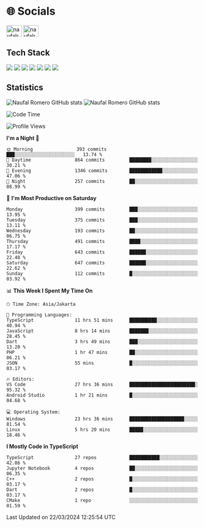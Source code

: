 <h1 align="">🌐 Socials</h1>
<p align="left">
<a href="https://linkedin.com/in/naufal-romero-putra-pratama-9ab816177/" target="blank"><img align="center" src="https://raw.githubusercontent.com/rahuldkjain/github-profile-readme-generator/master/src/images/icons/Social/linked-in-alt.svg" alt="naufalromero" height="30" width="40" /></a>
<a href="https://instagram.com/naufalromero" target="blank"><img align="center" src="https://raw.githubusercontent.com/rahuldkjain/github-profile-readme-generator/master/src/images/icons/Social/instagram.svg" alt="naufalromero" height="30" width="40" /></a>
</p>


<h2 align="">Tech Stack</h2>
<div align="">
  <img src="https://img.shields.io/badge/next.js-000000?style=for-the-badge&logo=nextdotjs&logoColor=white"/>
 <img src="https://img.shields.io/badge/typescript-%23007ACC.svg?style=for-the-badge&logo=typescript&logoColor=white"/>
 <img src="https://img.shields.io/badge/react-%2320232a.svg?style=for-the-badge&logo=react&logoColor=%2361DAFB"/>
 <img src="https://img.shields.io/badge/tailwindcss-%2338B2AC.svg?style=for-the-badge&logo=tailwind-css&logoColor=white"/>
 <img src="https://img.shields.io/badge/Prisma-3982CE?style=for-the-badge&logo=Prisma&logoColor=white"/>
 <img src="https://img.shields.io/badge/javascript-%23323330.svg?style=for-the-badge&logo=javascript&logoColor=%23F7DF1E"/>
 <img src="https://img.shields.io/badge/java-%23ED8B00.svg?style=for-the-badge&logo=openjdk&logoColor=white"/>
</div>


<h2 align="">Statistics</h2>
<div align="">
<img src="https://github-readme-stats-xi-nine-74.vercel.app/api?username=romves&show_icons=true&theme=tokyonight&include_all_commits=true&count_private=true" alt="Naufal Romero GitHub stats"/>
<img src="https://github-readme-stats-xi-nine-74.vercel.app/api/top-langs/?username=romves&theme=tokyonight&hide_border=false&include_all_commits=true&count_private=true&layout=compact" alt="Naufal Romero GitHub stats"/>
</div>

<!--START_SECTION:waka-->
![Code Time](http://img.shields.io/badge/Code%20Time-884%20hrs%206%20mins-blue)

![Profile Views](http://img.shields.io/badge/Profile%20Views-44-blue)

**I'm a Night 🦉** 

```text
🌞 Morning                393 commits         ███░░░░░░░░░░░░░░░░░░░░░░   13.74 % 
🌆 Daytime                864 commits         ████████░░░░░░░░░░░░░░░░░   30.21 % 
🌃 Evening                1346 commits        ████████████░░░░░░░░░░░░░   47.06 % 
🌙 Night                  257 commits         ██░░░░░░░░░░░░░░░░░░░░░░░   08.99 % 
```
📅 **I'm Most Productive on Saturday** 

```text
Monday                   399 commits         ███░░░░░░░░░░░░░░░░░░░░░░   13.95 % 
Tuesday                  375 commits         ███░░░░░░░░░░░░░░░░░░░░░░   13.11 % 
Wednesday                193 commits         ██░░░░░░░░░░░░░░░░░░░░░░░   06.75 % 
Thursday                 491 commits         ████░░░░░░░░░░░░░░░░░░░░░   17.17 % 
Friday                   643 commits         ██████░░░░░░░░░░░░░░░░░░░   22.48 % 
Saturday                 647 commits         ██████░░░░░░░░░░░░░░░░░░░   22.62 % 
Sunday                   112 commits         █░░░░░░░░░░░░░░░░░░░░░░░░   03.92 % 
```


📊 **This Week I Spent My Time On** 

```text
🕑︎ Time Zone: Asia/Jakarta

💬 Programming Languages: 
TypeScript               11 hrs 51 mins      ██████████░░░░░░░░░░░░░░░   40.94 % 
JavaScript               8 hrs 14 mins       ███████░░░░░░░░░░░░░░░░░░   28.45 % 
Dart                     3 hrs 49 mins       ███░░░░░░░░░░░░░░░░░░░░░░   13.20 % 
PHP                      1 hr 47 mins        ██░░░░░░░░░░░░░░░░░░░░░░░   06.21 % 
JSON                     55 mins             █░░░░░░░░░░░░░░░░░░░░░░░░   03.17 % 

🔥 Editors: 
VS Code                  27 hrs 36 mins      ████████████████████████░   95.32 % 
Android Studio           1 hr 21 mins        █░░░░░░░░░░░░░░░░░░░░░░░░   04.68 % 

💻 Operating System: 
Windows                  23 hrs 36 mins      ████████████████████░░░░░   81.54 % 
Linux                    5 hrs 20 mins       █████░░░░░░░░░░░░░░░░░░░░   18.46 % 
```

**I Mostly Code in TypeScript** 

```text
TypeScript               27 repos            ███████████░░░░░░░░░░░░░░   42.86 % 
Jupyter Notebook         4 repos             ██░░░░░░░░░░░░░░░░░░░░░░░   06.35 % 
C++                      2 repos             █░░░░░░░░░░░░░░░░░░░░░░░░   03.17 % 
Dart                     2 repos             █░░░░░░░░░░░░░░░░░░░░░░░░   03.17 % 
CMake                    1 repo              ░░░░░░░░░░░░░░░░░░░░░░░░░   01.59 % 
```




 Last Updated on 22/03/2024 12:25:54 UTC
<!--END_SECTION:waka-->
